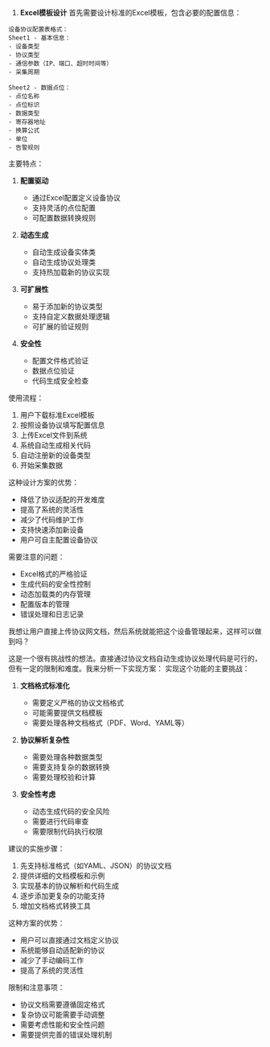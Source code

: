 1. **Excel模板设计**
首先需要设计标准的Excel模板，包含必要的配置信息：

```
设备协议配置表格式：
Sheet1 - 基本信息：
- 设备类型
- 协议类型
- 通信参数（IP、端口、超时时间等）
- 采集周期

Sheet2 - 数据点位：
- 点位名称
- 点位标识
- 数据类型
- 寄存器地址
- 换算公式
- 单位
- 告警规则
```

主要特点：

1. **配置驱动**
   - 通过Excel配置定义设备协议
   - 支持灵活的点位配置
   - 可配置数据转换规则

2. **动态生成**
   - 自动生成设备实体类
   - 自动生成协议处理类
   - 支持热加载新的协议实现

3. **可扩展性**
   - 易于添加新的协议类型
   - 支持自定义数据处理逻辑
   - 可扩展的验证规则

4. **安全性**
   - 配置文件格式验证
   - 数据点位验证
   - 代码生成安全检查

使用流程：

1. 用户下载标准Excel模板
2. 按照设备协议填写配置信息
3. 上传Excel文件到系统
4. 系统自动生成相关代码
5. 自动注册新的设备类型
6. 开始采集数据

这种设计方案的优势：
- 降低了协议适配的开发难度
- 提高了系统的灵活性
- 减少了代码维护工作
- 支持快速添加新设备
- 用户可自主配置设备协议

需要注意的问题：
- Excel格式的严格验证
- 生成代码的安全性控制
- 动态加载类的内存管理
- 配置版本的管理
- 错误处理和日志记录

我想让用户直接上传协议网文档，然后系统就能把这个设备管理起来，这样可以做到吗？

这是一个很有挑战性的想法。直接通过协议文档自动生成协议处理代码是可行的，但有一定的限制和难度。我来分析一下实现方案：
实现这个功能的主要挑战：

1. **文档格式标准化**
   - 需要定义严格的协议文档格式
   - 可能需要提供文档模板
   - 需要处理各种文档格式（PDF、Word、YAML等）

2. **协议解析复杂性**
   - 需要处理各种数据类型
   - 需要支持复杂的数据转换
   - 需要处理校验和计算

3. **安全性考虑**
   - 动态生成代码的安全风险
   - 需要进行代码审查
   - 需要限制代码执行权限

建议的实施步骤：

1. 先支持标准格式（如YAML、JSON）的协议文档
2. 提供详细的文档模板和示例
3. 实现基本的协议解析和代码生成
4. 逐步添加更复杂的功能支持
5. 增加文档格式转换工具

这种方案的优势：
- 用户可以直接通过文档定义协议
- 系统能够自动适配新的协议
- 减少了手动编码工作
- 提高了系统的灵活性

限制和注意事项：
- 协议文档需要遵循固定格式
- 复杂协议可能需要手动调整
- 需要考虑性能和安全性问题
- 需要提供完善的错误处理机制